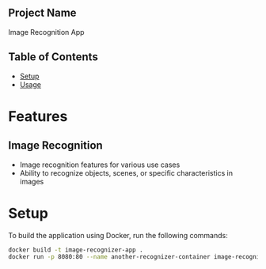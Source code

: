 ## Project Name
Image Recognition App

## Table of Contents
* [Setup](#setup)
* [Usage](#usage)

# Features
## Image Recognition
- Image recognition features for various use cases
- Ability to recognize objects, scenes, or specific characteristics in images

# Setup
To build the application using Docker, run the following commands:

```bash
docker build -t image-recognizer-app .
docker run -p 8080:80 --name another-recognizer-container image-recognizer-app
